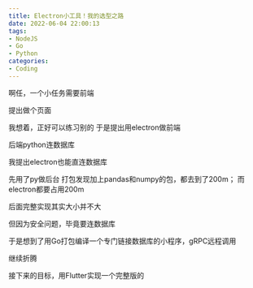 ```yaml
---
title: Electron小工具！我的选型之路
date: 2022-06-04 22:00:13
tags:
- NodeJS
- Go
- Python
categories:
- Coding
---
```

啊任，一个小任务需要前端

提出做个页面

我想着，正好可以练习别的
于是提出用electron做前端

后端python连数据库

我提出electron也能直连数据库

先用了py做后台
打包发现加上pandas和numpy的包，都去到了200m；
而electron都要占用200m

后面完整实现其实大小并不大

但因为安全问题，毕竟要连数据库

于是想到了用Go打包编译一个专门链接数据库的小程序，gRPC远程调用

继续折腾

接下来的目标，用Flutter实现一个完整版的


